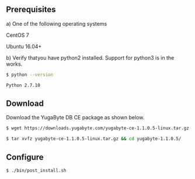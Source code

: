 ## Prerequisites

a) One of the following operating systems

<i class="icon-centos"></i> CentOS 7 

<i class="icon-ubuntu"></i> Ubuntu 16.04+

b) Verify thatyou have python2 installed. Support for python3 is in the works.

```{.sh .copy .separator-dollar}
$ python --version
```
```sh
Python 2.7.10
```

## Download

Download the YugaByte DB CE package as shown below.


```{.sh .copy .separator-dollar}
$ wget https://downloads.yugabyte.com/yugabyte-ce-1.1.0.5-linux.tar.gz
```
```{.sh .copy .separator-dollar}
$ tar xvfz yugabyte-ce-1.1.0.5-linux.tar.gz && cd yugabyte-1.1.0.5/
```

## Configure

```{.sh .copy .separator-dollar}
$ ./bin/post_install.sh
```
